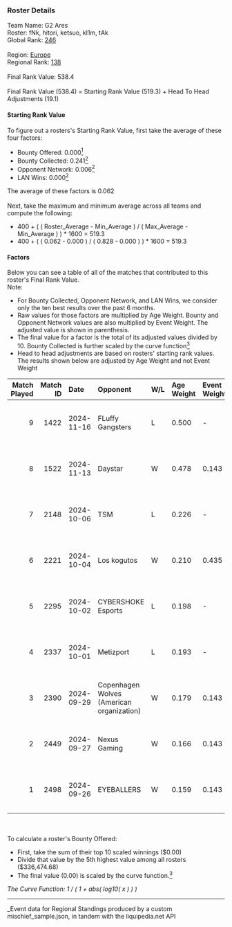 ### Roster Details<br />
Team Name: G2 Ares<br />
Roster: fNk, hitori, ketsuo, kl1m, tAk<br />
Global Rank: [246](../../standings_global_2025_03_01.md)<br />
<br />
Region: [Europe]( ../../standings_europe_2025_03_01.md)<br />
Regional Rank: [138]( ../../standings_europe_2025_03_01.md)<br />
<br />
Final Rank Value:  538.4<br />
<br />
Final Rank Value (538.4) = Starting Rank Value (519.3) + Head To Head Adjustments (19.1)<br />

#### Starting Rank Value<br />
To figure out a rosters's Starting Rank Value, first take the average of these four factors:<br />
- Bounty Offered: 0.000[<sup>1</sup>](#table2)
- Bounty Collected: 0.241[<sup>2</sup>](#table1)
- Opponent Network: 0.006[<sup>2</sup>](#table1)
- LAN Wins: 0.000[<sup>2</sup>](#table1)

The average of these factors is 0.062<br />
<br />
Next, take the maximum and minimum average across all teams and compute the following:<br />
- 400 + ( ( Roster_Average - Min_Average ) / ( Max_Average - Min_Average ) ) * 1600 = 519.3
- 400 + ( ( 0.062 - 0.000 ) / ( 0.828 - 0.000 ) ) * 1600 = 519.3


#### Factors<br />
Below you can see a table of all of the matches that contributed to this roster's Final Rank Value.<br />
Note:<br />

- For Bounty Collected, Opponent Network, and LAN Wins, we consider only the ten best results over the past 6 months.
- Raw values for those factors are multiplied by Age Weight. Bounty and Opponent Network values are also multiplied by Event Weight. The adjusted value is shown in parenthesis.
- The final value for a factor is the total of its adjusted values divided by 10. Bounty Collected is further scaled by the curve function[<sup>3</sup>](#curveFunction)
- Head to head adjustments are based on rosters' starting rank values. The results shown below are adjusted by Age Weight and not Event Weight
<span id="table1"></span><br />


| Match Played | Match ID | Date       | Opponent                                  | W/L | Age Weight | Event Weight | Bounty Collected | Opponent Network | LAN Wins  | H2H Adj. | Roster                         |
| -: | -: | :- | :- | :- | :- | :- | :- | :- | :- | -: | :- |
|            9 |     1422 | 2024-11-16 | FLuffy Gangsters                          | L   | 0.500      | -            | -                | -                | -         |    -4.81 | fNk, hitori, ketsuo, kl1m, tAk |
|            8 |     1522 | 2024-11-13 | Daystar                                   | W   | 0.478      | 0.143        | 0.000 (0.000)    | 0.009 (0.001)    | 0 (0.000) |     9.05 | fNk, hitori, ketsuo, kl1m, tAk |
|            7 |     2148 | 2024-10-06 | TSM                                       | L   | 0.226      | -            | -                | -                | -         |    -1.73 | fNk, hitori, kl1m, tAk, xezr   |
|            6 |     2221 | 2024-10-04 | Los kogutos                               | W   | 0.210      | 0.435        | 0.027 (0.003)    | 0.387 (0.035)    | 0 (0.000) |     5.89 | fNk, hitori, kl1m, tAk, xezr   |
|            5 |     2295 | 2024-10-02 | CYBERSHOKE Esports                        | L   | 0.198      | -            | -                | -                | -         |    -0.99 | fNk, hitori, kl1m, tAk, xezr   |
|            4 |     2337 | 2024-10-01 | Metizport                                 | L   | 0.193      | -            | -                | -                | -         |    -0.31 | fNk, hitori, kl1m, tAk, xezr   |
|            3 |     2390 | 2024-09-29 | Copenhagen Wolves (American organization) | W   | 0.179      | 0.143        | 0.000 (0.000)    | 0.066 (0.002)    | 0 (0.000) |     2.92 | fNk, hitori, kl1m, tAk, xezr   |
|            2 |     2449 | 2024-09-27 | Nexus Gaming                              | W   | 0.166      | 0.143        | 0.178 (0.004)    | 0.497 (0.012)    | 0 (0.000) |     5.04 | fNk, hitori, kl1m, tAk, xezr   |
|            1 |     2498 | 2024-09-26 | EYEBALLERS                                | W   | 0.159      | 0.143        | 0.019 (0.000)    | 0.360 (0.008)    | 0 (0.000) |     4.03 | fNk, hitori, kl1m, tAk, xezr   |

<br />
<span id="table2"></span><br />
To calculate a roster's Bounty Offered:<br />

- First, take the sum of their top 10 scaled winnings ($0.00)
- Divide that value by the 5th highest value among all rosters ($336,474.68)
- The final value (0.00) is scaled by the curve function.[<sup>3</sup>](#curveFunction)

<span id="curveFunction"></span>_The Curve Function: 1 / ( 1 + abs( log10( x ) ) )_<br />

---
_Event data for Regional Standings produced by a custom mischief_sample.json, in tandem with the liquipedia.net API<br />
